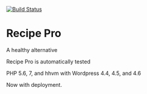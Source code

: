[![Build Status](https://travis-ci.org/frankamp/recipepro.svg?branch=master)](https://travis-ci.org/frankamp/recipepro)

# Recipe Pro

A healthy alternative

Recipe Pro is automatically tested 

PHP 5.6, 7, and hhvm
with Wordpress 4.4, 4.5, and 4.6

Now with deployment.
